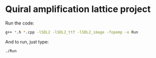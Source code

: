 # Quiral amplification lattice project

Run the code:

```bash
g++ *.h *.cpp -lSDL2 -lSDL2_ttf -lSDL2_image -fopemp -o Run
```

And to run, just type:
```bash
./Run
```
